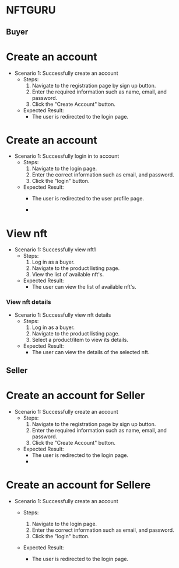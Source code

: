 # NFTGURU

## Buyer

# Create an account 
- Scenario 1: Successfully create an account
    - Steps:
        1. Navigate to the registration page by sign up button.
        2. Enter the required information such as name, email, and password.
        3. Click the "Create Account" button.
    - Expected Result:
        - The user is redirected to the login page.

# Create an account 
- Scenario 1: Successfully login in to account
    - Steps:
        1. Navigate to the login page.
        2. Enter the correct information such as email, and password.
        3. Click the "login" button.
    - Expected Result:
        - The user is redirected to the user profile page.

        - 
# View nft
- Scenario 1: Successfully view nft1
    - Steps:
        1. Log in as a buyer.
        2. Navigate to the product listing page.
        3. View the list of available nft's.
    - Expected Result:
        - The user can view the list of available nft's.

### View nft details
- Scenario 1: Successfully view nft details
    - Steps:
        1. Log in as a buyer.
        2. Navigate to the product listing page.
        3. Select a product/item to view its details.
    - Expected Result:
        - The user can view the details of the selected nft.

## Seller

# Create an account for Seller
- Scenario 1: Successfully create an account
    - Steps:
        1. Navigate to the registration page by sign up button.
        2. Enter the required information such as name, email, and password.
        3. Click the "Create Account" button.
    - Expected Result:
        - The user is redirected to the login page.
        - 
# Create an account for Sellere

- Scenario 1: Successfully create an account
    - Steps:
        1. Navigate to the login page.
        2. Enter the correct information such as email, and password.
        3. Click the "login" button.
        
    - Expected Result:
        - The user is redirected to the login page.
